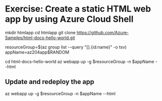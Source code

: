 # Exercise: Create a static HTML web app by using Azure Cloud Shell

mkdir htmlapp
cd htmlapp
git clone https://github.com/Azure-Samples/html-docs-hello-world.git

resourceGroup=$(az group list --query "[].{id:name}" -o tsv)
appName=az204app$RANDOM

cd html-docs-hello-world
az webapp up -g $resourceGroup -n $appName --html

## Update and redeploy the app

az webapp up -g $resourceGroup -n $appName --html